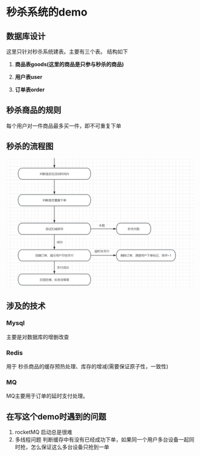 # 秒杀系统的demo

## 数据库设计
这里只针对秒杀系统建表。主要有三个表。 结构如下</br>

1. **商品表goods(这里的商品是只参与秒杀的商品)**

2. **用户表user**

3. **订单表order**


## 秒杀商品的规则
每个用户对一件商品最多买一件，即不可重复下单
## 秒杀的流程图
![](images/process.png)

## 涉及的技术
### Mysql
主要是对数据库的增删改查

### Redis
用于 秒杀商品的缓存预热处理、库存的增减(需要保证原子性，一致性)

### MQ
MQ主要用于订单的延时支付处理。


## 在写这个demo时遇到的问题

1. rocketMQ 启动总是很难
2. 多线程问题 判断缓存中有没有已经成功下单，如果同一个用户多台设备一起同时抢，怎么保证这么多台设备只抢到一单
